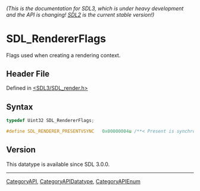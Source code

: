 ###### (This is the documentation for SDL3, which is under heavy development and the API is changing! [SDL2](https://wiki.libsdl.org/SDL2/) is the current stable version!)
# SDL_RendererFlags

Flags used when creating a rendering context.

## Header File

Defined in [<SDL3/SDL_render.h>](https://github.com/libsdl-org/SDL/blob/main/include/SDL3/SDL_render.h)

## Syntax

```c
typedef Uint32 SDL_RendererFlags;

#define SDL_RENDERER_PRESENTVSYNC   0x00000004u /**< Present is synchronized with the refresh rate */
```

## Version

This datatype is available since SDL 3.0.0.

----
[CategoryAPI](CategoryAPI), [CategoryAPIDatatype](CategoryAPIDatatype), [CategoryAPIEnum](CategoryAPIEnum)


